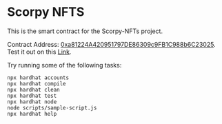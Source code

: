# Scorpy NFTS

This is the smart contract for the Scorpy-NFTs project.

Contract Address: [0xa81224A420951797DE86309c9FB1C988b6C23025](https://rinkeby.etherscan.io/address/0xa81224a420951797de86309c9fb1c988b6c23025).
Test it out on this [Link](https://scorpy-nfts-webapp.vercel.app/).

Try running some of the following tasks:

```shell
npx hardhat accounts
npx hardhat compile
npx hardhat clean
npx hardhat test
npx hardhat node
node scripts/sample-script.js
npx hardhat help
```
